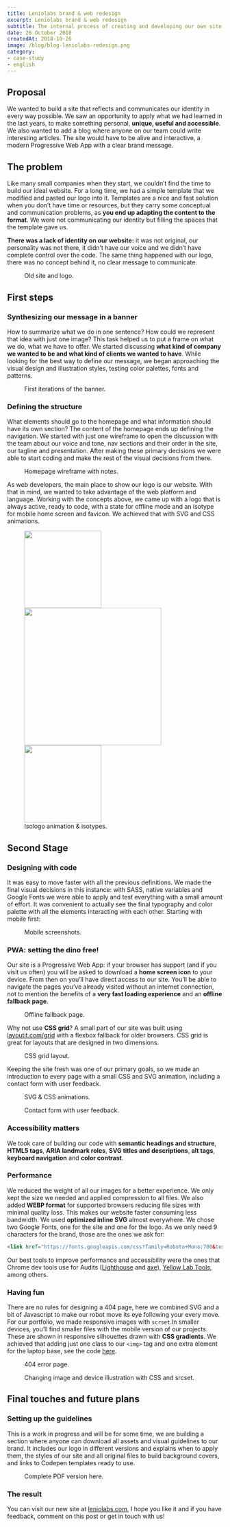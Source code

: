 ```yaml
---
title: Leniolabs brand & web redesign
excerpt: Leniolabs brand & web redesign
subtitle: The internal process of creating and developing our own site.
date: 26 October 2018
createdAt: 2018-10-26
image: /blog/blog-leniolabs-redesign.png
category: 
- case-study
- english
---
```


## Proposal
We wanted to build a site that reflects and communicates our identity in every way possible. We saw an opportunity to apply what we had learned in the last years, to make something personal, **unique, useful and accessible**. We also wanted to add a blog where anyone on our team could write interesting articles. The site would have to be alive and interactive, a modern Progressive Web App with a clear brand message.

## The problem
Like many small companies when they start, we couldn’t find the time to build our ideal website. For a long time, we had a simple template that we modified and pasted our logo into it. Templates are a nice and fast solution when you don’t have time or resources, but they carry some conceptual and communication problems, as **you end up adapting the content to the format**. We were not communicating our identity but filling the spaces that the template gave us.

**There was a lack of identity on our website:** it was not original, our personality was not there, it didn’t have our voice and we didn’t have complete control over the code. The same thing happened with our logo, there was no concept behind it, no clear message to communicate.

<figure>
    <img src="/blog/blog-leniolabs-redesign-02.jpg" alt=""/>
    <figcaption>Old site and logo.</figcaption>
</figure>


## First steps
### Synthesizing our message in a banner
How to summarize what we do in one sentence? How could we represent that idea with just one image? This task helped us to put a frame on what we do, what we have to offer. We started discussing **what kind of company we wanted to be and what kind of clients we wanted to have**. While looking for the best way to define our message, we began approaching the visual design and illustration styles, testing color palettes, fonts and patterns.

<figure>
    <img src="/blog/blog-leniolabs-redesign-03.jpg" alt=""/>
    <figcaption>First iterations of the banner.</figcaption>
</figure>


### Defining the structure
What elements should go to the homepage and what information should have its own section? The content of the homepage ends up defining the navigation. We started with just one wireframe to open the discussion with the team about our voice and tone, nav sections and their order in the site, our tagline and presentation. After making these primary decisions we were able to start coding and make the rest of the visual decisions from there.

<figure>
    <img src="/blog/blog-leniolabs-redesign-04.png" alt=""/>
    <figcaption>Homepage wireframe with notes.</figcaption>
</figure>

As web developers, the main place to show our logo is our website. With that in mind, we wanted to take advantage of the web platform and language. Working with the concepts above, we came up with a logo that is always active, ready to code, with a state for offline mode and an isotype for mobile home screen and favicon. We achieved that with SVG and CSS animations.

<figure class="flex-imgs">
    <img src="/blog/blog-leniolabs-redesign-05.jpg" alt="" width="180"/>
    <img src="/blog/blog-leniolabs-redesign-06.gif" alt="" width="320"/>
    <img src="/blog/blog-leniolabs-redesign-07.jpg" alt="" width="180"/>
    <figcaption>Isologo animation & isotypes.</figcaption>
</figure>


## Second Stage
### Designing with code
It was easy to move faster with all the previous definitions. We made the final visual decisions in this instance: with SASS, native variables and Google Fonts we were able to apply and test everything with a small amount of effort. It was convenient to actually see the final typography and color palette with all the elements interacting with each other. Starting with mobile first:

<figure>
    <img src="/blog/blog-leniolabs-redesign-09.png" alt=""/>
    <figcaption>Mobile screenshots.</figcaption>
</figure>


### PWA: setting the dino free!
Our site is a Progressive Web App: if your browser has support (and if you visit us often) you will be asked to download a **home screen icon** to your device. From then on you’ll have direct access to our site. You’ll be able to navigate the pages you’ve already visited without an internet connection, not to mention the benefits of a **very fast loading experience** and an **offline fallback page**.

<figure>
    <img src="/blog/blog-leniolabs-redesign-10.gif" alt=""/>
    <figcaption>Offline fallback page.</figcaption>
</figure>


Why not use **CSS grid**? A small part of our site was built using [layoutit.com/grid](https://grid.layoutit.com/) with a flexbox fallback for older browsers. CSS grid is great for layouts that are designed in two dimensions.

<figure>
    <img src="/blog/blog-leniolabs-redesign-11.gif" alt=""/>
    <figcaption>CSS grid layout.</figcaption>
</figure>

Keeping the site fresh was one of our primary goals, so we made an introduction to every page with a small CSS and SVG animation, including a contact form with user feedback.

<figure>
    <img src="/blog/blog-leniolabs-redesign-12.gif" alt=""/>
    <figcaption>SVG & CSS animations.</figcaption>
</figure>


<figure>
    <img src="/blog/blog-leniolabs-redesign-13.gif" alt=""/>
    <figcaption>Contact form with user feedback.</figcaption>
</figure>


### Accessibility matters
We took care of building our code with **semantic headings and structure**, **HTML5 tags**, **ARIA landmark roles**, **SVG titles and descriptions**, **alt tags**, **keyboard navigation** and **color contrast**.

### Performance
We reduced the weight of all our images for a better experience. We only kept the size we needed and applied compression to all files. We also added **WEBP format** for supported browsers reducing file sizes with minimal quality loss. This makes our website faster consuming less bandwidth. We used **optimized inline SVG** almost everywhere. We chose two Google Fonts, one for the site and one for the logo. As we only need 9 characters for the brand, those are the ones we ask for:

```html
<link href="https://fonts.googleapis.com/css?family=Roboto+Mono:700&text=Leniolabs" rel="stylesheet" type="text/css">
```

Our best tools to improve performance and accessibility were the ones that Chrome dev tools use for Audits ([Lighthouse](https://developers.google.com/web/tools/lighthouse/) and [axe](https://www.deque.com/axe/)), [Yellow Lab Tools](https://yellowlab.tools/), among others.

### Having fun
There are no rules for designing a 404 page, here we combined SVG and a bit of Javascript to make our robot move its eye following your every move. For our portfolio, we made responsive images with `scrset`.In smaller devices, you’ll find smaller files with the mobile version of our projects. These are shown in responsive silhouettes drawn with **CSS gradients**. We achieved that adding just one class to our `<img>` tag and one extra element for the laptop base, see the code [here](https://codepen.io/marianab/pen/VExgqm?editors=1100).

<figure>
    <img src="/blog/blog-leniolabs-redesign-14.gif" alt=""/>
    <figcaption>404 error page.</figcaption>
</figure>


<figure>
    <img src="/blog/blog-leniolabs-redesign-15.gif" alt=""/>
    <figcaption>Changing image and device illustration with CSS and srcset.</figcaption>
</figure>


## Final touches and future plans
### Setting up the guidelines
This is a work in progress and will be for some time, we are building a section where anyone can download all assets and visual guidelines to our brand. It includes our logo in different versions and explains when to apply them, the styles of our site and all original files to build background covers, and links to Codepen templates ready to use.

<figure>
    <img src="/blog/blog-leniolabs-redesign-16.jpg" alt=""/>
    <figcaption>Complete PDF version here.</figcaption>
</figure>

### The result
You can visit our new site at [leniolabs.com](https://www.leniolabs.com/), I hope you like it and if you have feedback, comment on this post or get in touch with us!